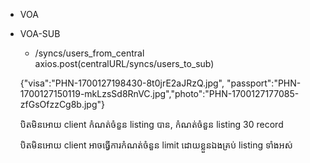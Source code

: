 - VOA

- VOA-SUB
    - /syncs/users_from_central
    axios.post(centralURL/syncs/users_to_sub)



    

    {"visa":"PHN-1700127198430-8t0jrE2aJRzQ.jpg", "passport":"PHN-1700127150119-mkLzsSd8RnVC.jpg","photo":"PHN-1700127177085-zfGsOfzzCg8b.jpg"}





    បិតមិនអោយ client កំណត់ចំនួន listing បាន, កំណត់ចំនួន listing 30 record

    បិតមិនអោយ client អាចធ្វើការ​កំណត់ចំនួន limit ដោយខ្លួនឯងគ្រប់ listing ទាំងអស់


    